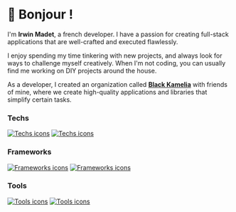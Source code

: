 # 🥖 Bonjour !

I'm **Irwin Madet**, a french developer. I have a passion for creating full-stack applications that are well-crafted and executed flawlessly.

I enjoy spending my time tinkering with new projects, and always look for ways to challenge myself creatively. When I'm not coding, you can usually find me working on DIY projects around the house.

As a developer, I created an organization called **[Black Kamelia](https://git.black-kamelia.com)** with friends of mine, where we create high-quality applications and libraries that simplify certain tasks.

### Techs

[![Techs icons](https://skillicons.dev/icons?i=kotlin,java,ts,js,css,sass,html,c,python,php,mysql,postgres,redis,kafka,bash,regex,latex&theme=dark#gh-dark-mode-only)](#gh-dark-mode-only)
[![Techs icons](https://skillicons.dev/icons?i=kotlin,java,ts,js,css,sass,html,c,python,php,mysql,postgres,redis,kafka,bash,regex,latex&theme=light#gh-light-mode-only)](#gh-dark-mode-only)

### Frameworks

[![Frameworks icons](https://skillicons.dev/icons?i=ktor,spring,hibernate,nuxt,vue,react,mui,tailwind,vite,webpack,laravel&theme=dark#gh-dark-mode-only)](#gh-dark-mode-only)
[![Frameworks icons](https://skillicons.dev/icons?i=ktor,spring,hibernate,nuxt,vue,react,mui,tailwind,vite,webpack,laravel&theme=light#gh-light-mode-only)](#gh-dark-mode-only)

### Tools

[![Tools icons](https://skillicons.dev/icons?i=idea,vscode,androidstudio,gradle,maven,cmake,docker,jenkins,postman&theme=dark#gh-dark-mode-only)](#gh-dark-mode-only)
[![Tools icons](https://skillicons.dev/icons?i=idea,vscode,androidstudio,gradle,maven,cmake,docker,jenkins,postman&theme=light#gh-light-mode-only)](#gh-dark-mode-only)
